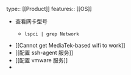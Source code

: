 type:: [[Product]]
features:: [[OS]]

- 查看网卡型号
	- ```shell
	  lspci | grep Network
	  ```
- [[Cannot get MediaTek-based wifi to work]]
- [[配置 ssh-agent 服务]]
- [[配置 vmware 服务]]
-